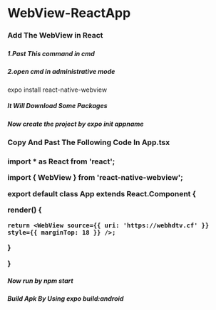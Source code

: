# WebView-ReactApp
<h3>Add The WebView in React<h3>
<h5>1.Past This command in cmd</h5>
<h5>2.open cmd in administrative mode</h5>
expo install react-native-webview
<h5>It Will Download Some Packages</h5>
<h5>Now create the project by expo init appname </h5>
<h3>Copy And Past The Following Code In App.tsx<h3>
  
import * as React from 'react';

import { WebView } from 'react-native-webview';

export default class App extends React.Component {

  render() {
  
    return <WebView source={{ uri: 'https://webhdtv.cf' }} style={{ marginTop: 18 }} />;
    
  }
  
}

<h5>Now run by npm start </h5>
<h5>Build Apk By Using expo build:android </h5>
